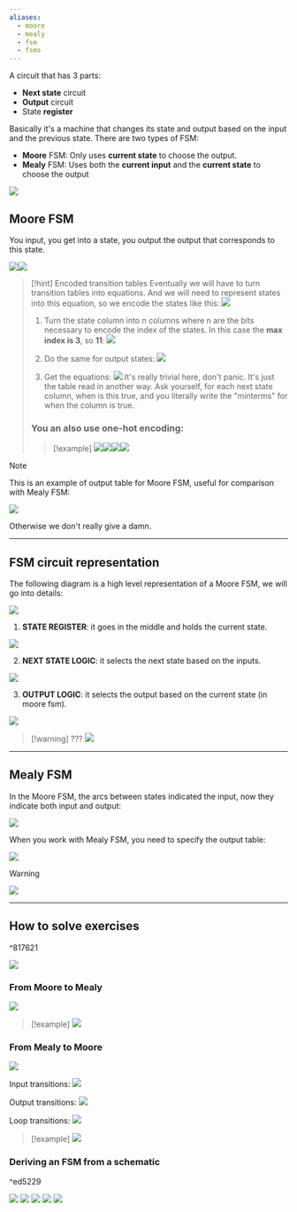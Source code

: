 ```yaml
---
aliases:
  - moore
  - mealy
  - fsm
  - fsms
---
```

A circuit that has 3 parts:
- **Next state** circuit
- **Output** circuit
- State **register**

Basically it's a machine that changes its state and output based on the input and the previous state.
There are two types of FSM:
- **Moore** FSM: Only uses **current state** to choose the output.
- **Mealy** FSM: Uses both the **current input** and the **current state** to choose the output

![](../z_images/Pasted%20image%2020250130123506.png)


## Moore FSM

You input, you get into a state, you output the output that corresponds to this state.

![](../z_images/Pasted%20image%2020250130130515.png)![](../z_images/Pasted%20image%2020250130142713.png)

> [!hint] Encoded transition tables
> Eventually we will have to turn transition tables into equations.
> And we will need to represent states into this equation, so we encode the states like this:
> ![](../z_images/Pasted%20image%2020250203111313.png)
> 1. Turn the state column into n columns where n are the bits necessary to encode the index of the states. In this case the **max index is 3**, so **11**:
> 	![](../z_images/Pasted%20image%2020250203110912.png)
> 	
> 2. Do the same for output states:
> 	![](../z_images/Pasted%20image%2020250203111037.png)
> 	
> 3. Get the equations:
> 	![](../z_images/Pasted%20image%2020250203111334.png)
>It's really trivial here, don't panic. It's just the table read in another way.
> Ask yourself, for each next state column, when is this true, and you literally write the "minterms" for when the column is true.
> 
> ### You an also use one-hot encoding:
> > [!example]
> ![](../z_images/Pasted%20image%2020250203184520.png)![](../z_images/Pasted%20image%2020250203184651.png)![](../z_images/Pasted%20image%2020250203184702.png)![](../z_images/Pasted%20image%2020250203184711.png)

> [!note]
> This is an example of output table for Moore FSM, useful for comparison with Mealy FSM:
> 
> ![](../z_images/Pasted%20image%2020250203115418.png)
> 
> Otherwise we don't really give a damn.

---

## FSM circuit representation

The following diagram is a high level representation of a Moore FSM, we will go into details:

![](../z_images/Pasted%20image%2020250203114157.png)


1. **STATE REGISTER**: it goes in the middle and holds the current state.

![](../z_images/Pasted%20image%2020250203113734.png)


2. **NEXT STATE LOGIC**: it selects the next state based on the inputs.

![](../z_images/Pasted%20image%2020250203113845.png)


3. **OUTPUT LOGIC**: it selects the output based on the current state (in moore fsm).

![](../z_images/Pasted%20image%2020250203114015.png)

> [!warning] ???
> ![](../z_images/Pasted%20image%2020250203114244.png)

---

## Mealy FSM

In the Moore FSM, the arcs between states indicated the input, now they indicate both input and output:

![](../z_images/Pasted%20image%2020250203115212.png)


When you work with Mealy FSM, you need to specify the output table:

![](../z_images/Pasted%20image%2020250203184056.png)

> [!warning]
> ![](../z_images/Pasted%20image%2020250203184329.png)

---

## How to solve exercises

^817621

![](../z_images/Pasted%20image%2020250203185006.png)

### From Moore to Mealy

![](../z_images/Pasted%20image%2020250203185028.png)

> [!example]
> ![](../z_images/Pasted%20image%2020250203185044.png)


### From Mealy to Moore

![](../z_images/Pasted%20image%2020250203185119.png)

Input transitions:
![](../z_images/Pasted%20image%2020250203185138.png)

Output transitions:
![](../z_images/Pasted%20image%2020250203185203.png)

Loop transitions:
![](../z_images/Pasted%20image%2020250203185231.png)

> [!example]
> ![](../z_images/Pasted%20image%2020250203185245.png)


### Deriving an FSM from a schematic

^ed5229

![](../z_images/Pasted%20image%2020250203185632.png)
![](../z_images/Pasted%20image%2020250203185641.png)
![](../z_images/Pasted%20image%2020250203185705.png)
![](../z_images/Pasted%20image%2020250203185714.png)
![](../z_images/Pasted%20image%2020250203185727.png)
